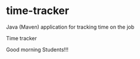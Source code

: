 # time-tracker
Java (Maven) application for tracking time on the job

Time tracker

Good morning Students!!! 
